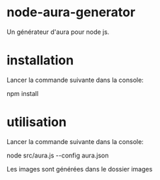 # node-aura-generator
Un générateur d'aura pour node js. 

# installation
Lancer la commande suivante dans la console: 

npm install 

# utilisation 
Lancer la commande suivante dans la console: 

node src/aura.js --config aura.json

Les images sont générées dans le dossier images


